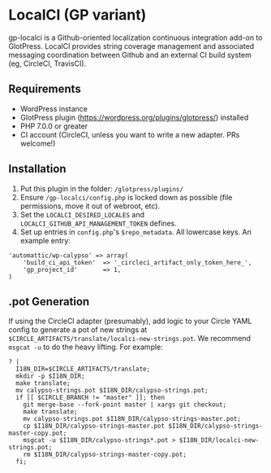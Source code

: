 # LocalCI (GP variant)

gp-localci is a Github-oriented localization continuous integration add-on to GlotPress. LocalCI provides string coverage management and associated messaging coordination between Github and an external CI build system (eg, CircleCI, TravisCI).

## Requirements
- WordPress instance
- GlotPress plugin (https://wordpress.org/plugins/glotpress/) installed
- PHP 7.0.0 or greater
- CI account (CircleCI, unless you want to write a new adapter. PRs welcome!)

## Installation
1. Put this plugin in the folder: `/glotpress/plugins/`
2. Ensure `/gp-localci/config.php` is locked down as possible (file permissions, move it out of webroot, etc).
3. Set the `LOCALCI_DESIRED_LOCALES` and `LOCALCI_GITHUB_API_MANAGEMENT_TOKEN` defines.
4. Set up entries in `config.php`'s `$repo_metadata`. All lowercase keys. An example entry:

```
'automattic/wp-calypso' => array(
	'build_ci_api_token'  => '_circleci_artifact_only_token_here_',
	'gp_project_id'       => 1,
)
```

## .pot Generation
If using the CircleCI adapter (presumably), add logic to your Circle YAML config to generate a pot of new strings at `$CIRCLE_ARTIFACTS/translate/localci-new-strings.pot`. We recommend `msgcat -u` to do the heavy lifting. For example:

```
? |
  I18N_DIR=$CIRCLE_ARTIFACTS/translate;
  mkdir -p $I18N_DIR;
  make translate;
  mv calypso-strings.pot $I18N_DIR/calypso-strings.pot;
  if [[ $CIRCLE_BRANCH != "master" ]]; then
    git merge-base --fork-point master | xargs git checkout;
    make translate;
    mv calypso-strings.pot $I18N_DIR/calypso-strings-master.pot;
    cp $I18N_DIR/calypso-strings-master.pot $I18N_DIR/calypso-strings-master-copy.pot;
    msgcat -u $I18N_DIR/calypso-strings*.pot > $I18N_DIR/localci-new-strings.pot;
    rm $I18N_DIR/calypso-strings-master-copy.pot;
  fi;
 ```

